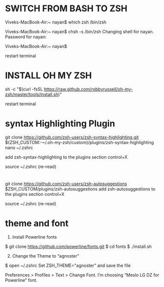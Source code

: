 # SWITCH FROM BASH TO ZSH
Viveks-MacBook-Air:~ nayan$ which zsh
/bin/zsh

Viveks-MacBook-Air:~ nayan$ chsh -s /bin/zsh
Changing shell for nayan.
Password for nayan: 

Viveks-MacBook-Air:~ nayan$ 

restart terminal

# INSTALL OH MY ZSH
sh -c "$(curl -fsSL https://raw.github.com/robbyrussell/oh-my-zsh/master/tools/install.sh)"

restart terminal

# syntax Highlighting Plugin
git clone https://github.com/zsh-users/zsh-syntax-highlighting.git ${ZSH_CUSTOM:-~/.oh-my-zsh/custom}/plugins/zsh-syntax-highlighting
nano ~/.zshrc

add zsh-syntax-highlighting to the plugins section
control+X

source ~/.zshrc (re-read)

#
git clone https://github.com/zsh-users/zsh-autosuggestions $ZSH_CUSTOM/plugins/zsh-autosuggestions
add zsh-autosuggestions to the plugins section
control+X

source ~/.zshrc (re-read)

# theme and font
1. Install Powerline fonts

$ git clone https://github.com/powerline/fonts.git
$ cd fonts
$ ./install.sh

2. Change the Theme to “agnoster”

$ open ~/.zshrc
Set ZSH_THEME="agnoster" and save the file

Preferences > Profiles > Text > Change Font. I’m choosing “Meslo LG DZ for Powerline” font.
